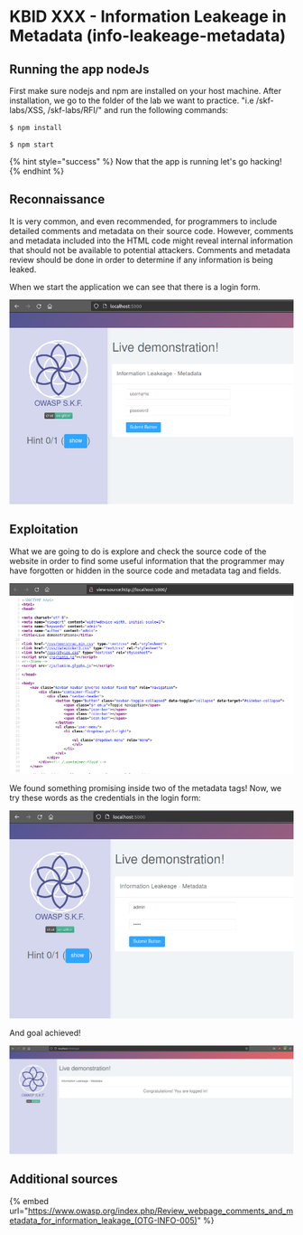 # KBID XXX - Information Leakeage in Metadata (info-leakeage-metadata)

## Running the app nodeJs

First make sure nodejs and npm are installed on your host machine.
After installation, we go to the folder of the lab we want to practice.
"i.e /skf-labs/XSS, /skf-labs/RFI/" and run the following commands:

```
$ npm install
```

```
$ npm start
```

{% hint style="success" %}
Now that the app is running let's go hacking!
{% endhint %}

## Reconnaissance

It is very common, and even recommended, for programmers to include detailed comments and metadata on their source code.
However, comments and metadata included into the HTML code might reveal internal information that should not be available
to potential attackers. Comments and metadata review should be done in order to determine if any information is being leaked.

When we start the application we can see that there is a login form.

![](../../.gitbook/assets/nodejs/Info-leakage-metadata/1.png)

## Exploitation

What we are going to do is explore and check the source code of the website in order to find some useful information that the programmer may have forgotten or hidden
in the source code and metadata tag and fields.

![](../../.gitbook/assets/nodejs/Info-leakage-metadata/2.png)

We found something promising inside two of the metadata tags!
Now, we try these words as the credentials in the login form:

![](../../.gitbook/assets/nodejs/Info-leakage-metadata/3.png)

And goal achieved!

![](../../.gitbook/assets/nodejs/Info-leakage-metadata/4.png)

## Additional sources

{% embed url="https://www.owasp.org/index.php/Review_webpage_comments_and_metadata_for_information_leakage_(OTG-INFO-005)" %}
